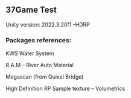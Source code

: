 ## 37Game Test

Unity version: 2022.3.20f1 -HDRP

### Packages references:
KWS Water System

R.A.M – River Auto Material

Megascan (from Quixel Bridge)

High Definition RP Sample texture – Volumetrics 
